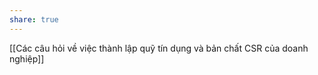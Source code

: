 ```yaml
---
share: true
---
```

[[Các câu hỏi về việc thành lập quỹ tín dụng và bản chất CSR của doanh nghiệp]]
